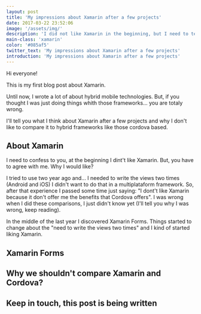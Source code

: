 ```yaml
---
layout: post
title: 'My impressions about Xamarin after a few projects'
date: 2017-03-22 23:52:06
image: '/assets/img/'
description: 'I did not like Xamarin in the beginning, but I need to tell you, I kind of started liking it :)'
main-class: 'xamarin'
color: '#085af5'
twitter_text: 'My impressions about Xamarin after a few projects'
introduction: 'My impressions about Xamarin after a few projects'
---
```


Hi everyone!

This is my first blog post about Xamarin.

Until now, I wrote a lot of about hybrid mobile technologies. But, if you thought I was just doing things whith those frameworks... you are totaly wrong.

I'll tell you what I think about Xamarin after a few projects and why I don't like to compare it to hybrid frameworks like those cordova based.

## About Xamarin
I need to confess to you, at the beginning I dint't like Xamarin. But, you have to agree with me. Why I would like?

I tried to use two year ago and... I needed to write the views two times (Android and iOS) I didn't want to do that in a multiplataform framework. So, after that experience I passed some time just saying: "I dont't like Xamarin because it don't offer me the benefits that Cordova offers". I was wrong when I did these comparisons, I just didn't know yet (I'll tell you why I was wrong, keep reading).

In the middle of the last year I discovered Xamarin Forms. Things started to change about the "need to write the views two times" and I kind of started liking Xamarin.

## Xamarin Forms



## Why we shouldn't compare Xamarin and Cordova?


## Keep in touch, this post is being written